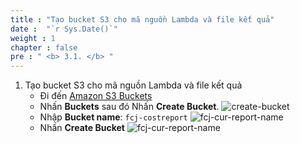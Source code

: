 ```yaml
---
title : "Tạo bucket S3 cho mã nguồn Lambda và file kết quả"
date :  "`r Sys.Date()`" 
weight : 1
chapter : false
pre : " <b> 3.1. </b> "
---
```

1. Tạo bucket S3 cho mã nguồn Lambda và file kết quả
   + Đi đến [Amazon S3 Buckets](https://console.aws.amazon.com/s3/buckets)
   + Nhấn **Buckets** sau đó Nhấn **Create Bucket**.
   ![create-bucket](/images/2.1-sample/001-create-bucket.png)
   + Nhập **Bucket name**: ```fcj-costreport```
   ![fcj-cur-report-name](/images/3.1-s3/001-fcj-costreport.png)
   + Nhấn **Create Bucket**
   ![fcj-cur-report-name](/images/2.1-sample/003-create-bucket.png)